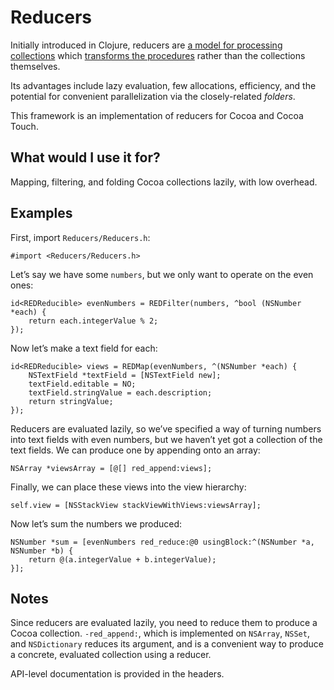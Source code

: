 # Reducers

Initially introduced in Clojure, reducers are [a model for processing collections](http://clojure.com/blog/2012/05/08/reducers-a-library-and-model-for-collection-processing.html) which [transforms the procedures](http://clojure.com/blog/2012/05/15/anatomy-of-reducer.html) rather than the collections themselves.

Its advantages include lazy evaluation, few allocations, efficiency, and the potential for convenient parallelization via the closely-related *folders*.

This framework is an implementation of reducers for Cocoa and Cocoa Touch.

## What would I use it for?

Mapping, filtering, and folding Cocoa collections lazily, with low overhead.

## Examples

First, import `Reducers/Reducers.h`:

    #import <Reducers/Reducers.h>

Let’s say we have some `numbers`, but we only want to operate on the even ones:

    id<REDReducible> evenNumbers = REDFilter(numbers, ^bool (NSNumber *each) {
        return each.integerValue % 2;
    });

Now let’s make a text field for each:

    id<REDReducible> views = REDMap(evenNumbers, ^(NSNumber *each) {
        NSTextField *textField = [NSTextField new];
        textField.editable = NO;
        textField.stringValue = each.description;
        return stringValue;
    });

Reducers are evaluated lazily, so we’ve specified a way of turning numbers into text fields with even numbers, but we haven’t yet got a collection of the text fields. We can produce one by appending onto an array:

    NSArray *viewsArray = [@[] red_append:views];

Finally, we can place these views into the view hierarchy:

    self.view = [NSStackView stackViewWithViews:viewsArray];

Now let’s sum the numbers we produced:

    NSNumber *sum = [evenNumbers red_reduce:@0 usingBlock:^(NSNumber *a, NSNumber *b) {
        return @(a.integerValue + b.integerValue);
    }];

## Notes

Since reducers are evaluated lazily, you need to reduce them to produce a Cocoa collection. `-red_append:`, which is implemented on `NSArray`, `NSSet`, and `NSDictionary` reduces its argument, and is a convenient way to produce a concrete, evaluated collection using a reducer.

API-level documentation is provided in the headers.
